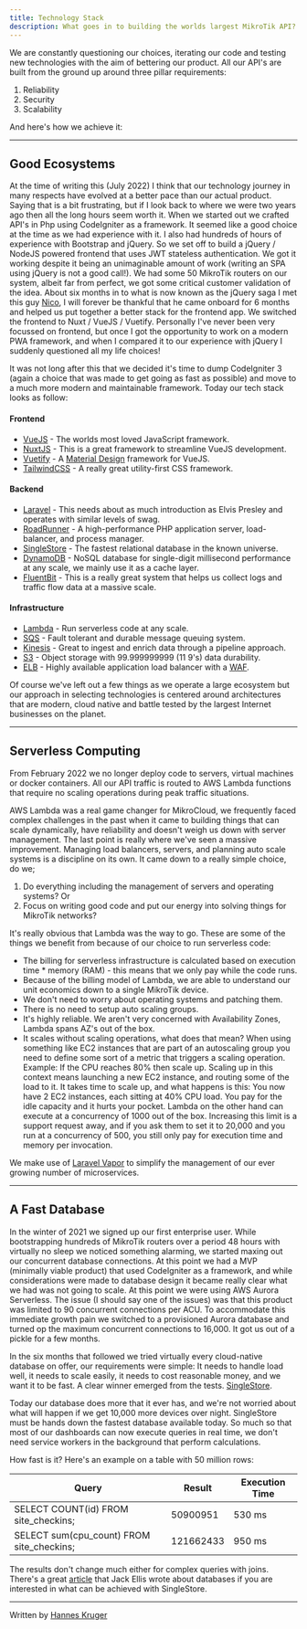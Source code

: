 ```yaml
---
title: Technology Stack
description: What goes in to building the worlds largest MikroTik API?
---
```


We are constantly questioning our choices, iterating our code and testing new technologies with the aim of bettering our product. All our API's are built from the ground up around three pillar requirements:

1. Reliability
2. Security
3. Scalability

And here's how we achieve it:

---

## Good Ecosystems
At the time of writing this (July 2022) I think that our technology journey in many respects have evolved at a better pace than our actual product. Saying that is a bit frustrating, but if I look back to where we were two years ago then all the long hours seem worth it. When we started out we crafted API's in Php using CodeIgniter as a framework. It seemed like a good choice at the time as we had experience with it. I also had hundreds of hours of experience with Bootstrap and jQuery. So we set off to build a jQuery / NodeJS powered frontend that uses JWT stateless authentication. We got it working despite it being an unimaginable amount of work (writing an SPA using jQuery is not a good call!). We had some 50 MikroTik routers on our system, albeit far from perfect, we got some critical customer validation of the idea. About six months in to what is now known as the jQuery saga I met this guy [Nico](https://nicovanzyl.com/), I will forever be thankful that he came onboard for 6 months and helped us put together a better stack for the frontend app. We switched the frontend to Nuxt / VueJS / Vuetify. Personally I've never been very focussed on frontend, but once I got the opportunity to work on a modern PWA framework, and when I compared it to our experience with jQuery I suddenly questioned all my life choices!

It was not long after this that we decided it's time to dump CodeIgniter 3 (again a choice that was made to get going as fast as possible) and move to a much more modern and maintainable framework. Today our tech stack looks as follow:

#### Frontend
* [VueJS](https://vuejs.org/) - The worlds most loved JavaScript framework.
* [NuxtJS](https://nuxtjs.org/) - This is a great framework to streamline VueJS development.
* [Vuetify](https://vuetifyjs.com/en/) - A [Material Design](https://material.io/) framework for VueJS.
* [TailwindCSS](https://tailwindcss.com/) - A really great utility-first CSS framework.

#### Backend
* [Laravel](https://laravel.com/) - This needs about as much introduction as Elvis Presley and operates with similar levels of swag.
* [RoadRunner](https://roadrunner.dev/) - A high-performance PHP application server, load-balancer, and process manager.
* [SingleStore]() - The fastest relational database in the known universe.
* [DynamoDB]() - NoSQL database for single-digit millisecond performance at any scale, we mainly use it as a cache layer.
* [FluentBit](https://fluentbit.io/) - This is a really great system that helps us collect logs and traffic flow data at a massive scale.

#### Infrastructure
* [Lambda](https://aws.amazon.com/lambda/) - Run serverless code at any scale.
* [SQS](https://aws.amazon.com/sqs/) - Fault tolerant and durable message queuing system.
* [Kinesis](https://aws.amazon.com/kinesis/) - Great to ingest and enrich data through a pipeline approach.
* [S3](https://aws.amazon.com/s3/) - Object storage with 99.999999999 (11 9's) data durability.
* [ELB](https://aws.amazon.com/elasticloadbalancing/) - Highly available application load balancer with a [WAF](https://aws.amazon.com/waf/).

Of course we've left out a few things as we operate a large ecosystem but our approach in selecting technologies is centered around architectures that are modern, cloud native and battle tested by the largest Internet businesses on the planet.

---

## Serverless Computing
From February 2022 we no longer deploy code to servers, virtual machines or docker containers. All our API traffic is routed to AWS Lambda functions that require no scaling operations during peak traffic situations. 

AWS Lambda was a real game changer for MikroCloud, we frequently faced complex challenges in the past when it came to building things that can scale dynamically, have reliability and doesn't weigh us down with server management. The last point is really where we've seen a massive improvement. Managing load balancers, servers, and planning auto scale systems is a discipline on its own. It came down to a really simple choice, do we;

1. Do everything including the management of servers and operating systems? Or
2. Focus on writing good code and put our energy into solving things for MikroTik networks?

It's really obvious that Lambda was the way to go. These are some of the things we benefit from because of our choice to run serverless code:

* The billing for serverless infrastructure is calculated based on execution time * memory (RAM) - this means that we only pay while the code runs.
* Because of the billing model of Lambda, we are able to understand our unit economics down to a single MikroTik device.
* We don't need to worry about operating systems and patching them.
* There is no need to setup auto scaling groups.
* It's highly reliable. We aren't very concerned with Availability Zones, Lambda spans AZ's out of the box.
* It scales without scaling operations, what does that mean? When using something like EC2 instances that are part of an autoscaling group you need to define some sort of a metric that triggers a scaling operation. Example: If the CPU reaches 80% then scale up. Scaling up in this context means launching a new EC2 instance, and routing some of the load to it. It takes time to scale up, and what happens is this: You now have 2 EC2 instances, each sitting at 40% CPU load. You pay for the idle capacity and it hurts your pocket. Lambda on the other hand can execute at a concurrency of 1000 out of the box. Increasing this limit is a support request away, and if you ask them to set it to 20,000 and you run at a concurrency of 500, you still only pay for execution time and memory per invocation.

We make use of [Laravel Vapor](https://vapor.laravel.com/) to simplify the management of our ever growing number of microservices.

---

## A Fast Database
In the winter of 2021 we signed up our first enterprise user. While bootstrapping hundreds of MikroTik routers over a period 48 hours with virtually no sleep we noticed something alarming, we started maxing out our concurrent database connections. At this point we had a MVP (minimally viable product) that used CodeIgniter as a framework, and while considerations were made to database design it became really clear what we had was not going to scale. At this point we were using AWS Aurora Serverless. The issue (I should say one of the issues) was that this product was limited to 90 concurrent connections per ACU. To accommodate this immediate growth pain we switched to a provisioned Aurora database and turned op the maximum concurrent connections to 16,000. It got us out of a pickle for a few months.

In the six months that followed we tried virtually every cloud-native database on offer, our requirements were simple: It needs to handle load well, it needs to scale easily, it needs to cost reasonable money, and we want it to be fast. A clear winner emerged from the tests. [SingleStore](https://www.singlestore.com/).

Today our database does more that it ever has, and we're not worried about what will happen if we get 10,000 more devices over night. SingleStore must be hands down the fastest database available today. So much so that most of our dashboards can now execute queries in real time, we don't need service workers in the background that perform calculations.

How fast is it? Here's an example on a table with 50 million rows:

| Query | Result | Execution Time |
|-------|--------|----------------|
| SELECT COUNT(id) FROM site_checkins; | 50900951 | 530 ms |
| SELECT sum(cpu_count) FROM site_checkins; | 121662433 | 950 ms |

The results don't change much either for complex queries with joins. There's a great [article](https://usefathom.com/blog/worlds-fastest-analytics) that Jack Ellis wrote about databases if you are interested in what can be achieved with SingleStore.

---

Written by [Hannes Kruger](https://twitter.com/HannesKruger_)